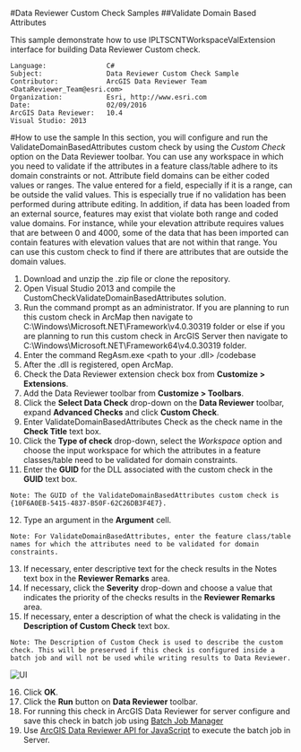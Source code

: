 #Data Reviewer Custom Check Samples
##Validate Domain Based Attributes

This sample demonstrate how to use IPLTSCNTWorkspaceValExtension interface for building Data Reviewer Custom check.

```
Language:               C#
Subject:                Data Reviewer Custom Check Sample
Contributor:            ArcGIS Data Reviewer Team <DataReviewer_Team@esri.com>
Organization:           Esri, http://www.esri.com
Date:                   02/09/2016
ArcGIS Data Reviewer:   10.4
Visual Studio: 2013
```
#How to use the sample
In this section, you will configure and run the ValidateDomainBasedAttributes custom check by using the *Custom Check* option on the Data Reviewer toolbar. You can use any workspace in which you need to validate if the attributes in a feature class/table adhere to its domain constraints or not. Attribute field domains can be either coded values or ranges. The value entered for a field, especially if it is a range, can be outside the valid values. This is especially true if no validation has been performed during attribute editing. In addition, if data has been loaded from an external source, features may exist that violate both range and coded value domains. For instance, while your elevation attribute requires values that are between 0 and 4000, some of the data that has been imported can contain features with elevation values that are not within that range. You can use this custom check to find if there are attributes that are outside the domain values.

1. Download and unzip the .zip file or clone the repository.
2. Open Visual Studio 2013 and compile the CustomCheckValidateDomainBasedAttributes solution.
3. Run the command prompt as an administrator. If you are planning to run this custom check in ArcMap then navigate to C:\Windows\Microsoft.NET\Framework\v4.0.30319 folder or else if you are planning to run this custom check in ArcGIS Server then navigate to C:\Windows\Microsoft.NET\Framework64\v4.0.30319 folder.
4. Enter the command RegAsm.exe <path to your .dll> /codebase
5. After the .dll is registered, open ArcMap.
6. Check the Data Reviewer extension check box from __Customize > Extensions__.
7. Add the Data Reviewer toolbar from __Customize > Toolbars__.
8. Click the __Select Data Check__ drop-down on the __Data Reviewer__ toolbar, expand __Advanced Checks__ and click __Custom Check__.
9. Enter ValidateDomainBasedAttributes Check as the check name in the __Check Title__ text box.
10. Click the __Type of check__ drop-down, select the *Workspace* option and choose the input workspace for which the attributes in a feature classes/table need to be validated for domain constraints.
11. Enter the __GUID__ for the DLL associated with the custom check in the __GUID__ text box.

  ```Note: The GUID of the ValidateDomainBasedAttributes custom check is {10F6A0EB-5415-4837-B50F-62C26DB3F4E7}.```


12. Type an argument in the __Argument__ cell.

  ```Note: For ValidateDomainBasedAttributes, enter the feature class/table names for which the attributes need to be validated for domain constraints.```

13. If necessary, enter descriptive text for the check results in the Notes text box in the __Reviewer Remarks__ area.
14. If necessary, click the __Severity__ drop-down and choose a value that indicates the priority of the checks results in the __Reviewer Remarks__ area.
15. If necessary, enter a description of what the check is validating in the __Description of Custom Check__ text box.

  ```Note: The Description of Custom Check is used to describe the custom check. This will be preserved if this check is configured inside a batch job and will not be used while writing results to Data Reviewer.```

![UI](../screenshots/ValidateDomainBasedAttributes.png)

16. Click __OK__.
17. Click the __Run__ button on __Data Reviewer__ toolbar.
18. For running this check in ArcGIS Data Reviewer for server configure and save this check in batch job using [Batch Job Manager](http://desktop.arcgis.com/en/arcmap/latest/extensions/data-reviewer/working-with-batch-jobs-in-data-reviewer.htm)
19. Use [ArcGIS Data Reviewer API for JavaScript](https://developers.arcgis.com/javascript/jssamples/datareviewer_executebatchjob.html) to execute the batch job in Server.
